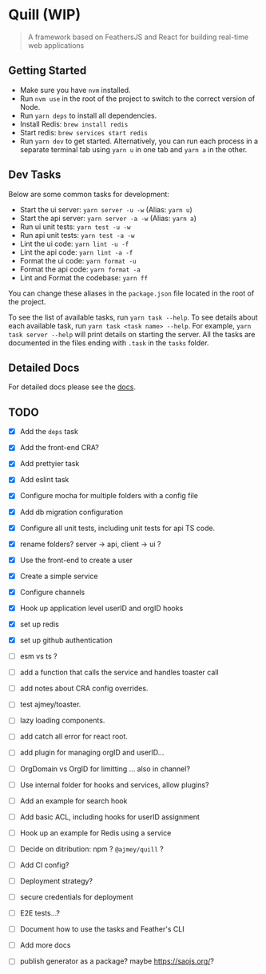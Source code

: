 # Quill (WIP)

> A framework based on FeathersJS and React for building real-time web applications

## Getting Started

- Make sure you have `nvm` installed.
- Run `nvm use` in the root of the project to switch to the correct version of Node.
- Run `yarn deps` to install all dependencies.
- Install Redis: `brew install redis`
- Start redis: `brew services start redis`
- Run `yarn dev` to get started. Alternatively, you can run each process in a separate terminal tab using `yarn u` in one tab and `yarn a` in the other.

## Dev Tasks

Below are some common tasks for development:

- Start the ui server: `yarn server -u -w` (Alias: `yarn u`)
- Start the api server: `yarn server -a -w` (Alias: `yarn a`)
- Run ui unit tests: `yarn test -u -w`
- Run api unit tests: `yarn test -a -w`
- Lint the ui code: `yarn lint -u -f`
- Lint the api code: `yarn lint -a -f`
- Format the ui code: `yarn format -u`
- Format the api code: `yarn format -a`
- Lint and Format the codebase: `yarn ff`

You can change these aliases in the `package.json` file located in the root of the project.

To see the list of available tasks, run `yarn task --help`. To see details about each available task, run `yarn task <task name> --help`. For example, `yarn task server --help` will print details on starting the server. All the tasks are documented in the files ending with `.task` in the `tasks` folder.

## Detailed Docs

For detailed docs please see the [docs](./docs/index.md).

## TODO

- [x] Add the `deps` task
- [x] Add the front-end CRA?
- [x] Add prettyier task
- [x] Add eslint task
- [x] Configure mocha for multiple folders with a config file
- [x] Add db migration configuration
- [x] Configure all unit tests, including unit tests for api TS code.
- [x] rename folders? server -> api, client -> ui ?
- [x] Use the front-end to create a user
- [x] Create a simple service
- [x] Configure channels
- [x] Hook up application level userID and orgID hooks
- [x] set up redis
- [x] set up github authentication
- [ ] esm vs ts ?
- [ ] add a function that calls the service and handles toaster call
- [ ] add notes about CRA config overrides.
- [ ] test ajmey/toaster.
- [ ] lazy loading components.
- [ ] add catch all error for react root.
- [ ] add plugin for managing orgID and userID...
- [ ] OrgDomain vs OrgID for limitting ... also in channel?
- [ ] Use internal folder for hooks and services, allow plugins?

- [ ] Add an example for search hook
- [ ] Add basic ACL, including hooks for userID assignment
- [ ] Hook up an example for Redis using a service

- [ ] Decide on ditribution: npm ? `@ajmey/quill` ?
- [ ] Add CI config?
- [ ] Deployment strategy?

- [ ] secure credentials for deployment
- [ ] E2E tests...?
- [ ] Document how to use the tasks and Feather's CLI
- [ ] Add more docs
- [ ] publish generator as a package? maybe https://saojs.org/?
